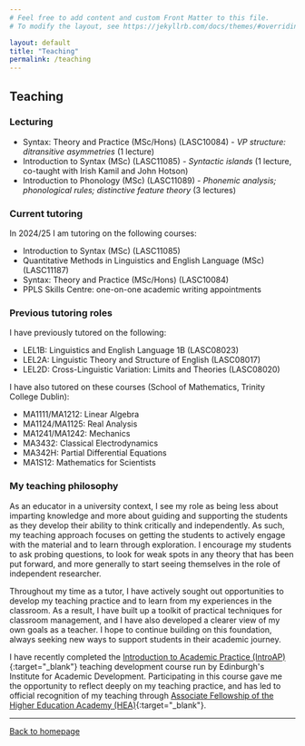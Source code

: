 ```yaml
---
# Feel free to add content and custom Front Matter to this file.
# To modify the layout, see https://jekyllrb.com/docs/themes/#overriding-theme-defaults

layout: default
title: "Teaching"
permalink: /teaching
---
```


## Teaching

### Lecturing

* Syntax: Theory and Practice (MSc/Hons) (LASC10084) - _VP structure: ditransitive asymmetries_ (1 lecture)
* Introduction to Syntax (MSc) (LASC11085) - _Syntactic islands_ (1 lecture, co-taught with Irish Kamil and John Hotson)
* Introduction to Phonology (MSc) (LASC11089) - _Phonemic analysis; phonological rules; distinctive feature theory_ (3 lectures)

### Current tutoring

In 2024/25 I am tutoring on the following courses:

* Introduction to Syntax (MSc) (LASC11085)
* Quantitative Methods in Linguistics and English Language (MSc) (LASC11187)
* Syntax: Theory and Practice (MSc/Hons) (LASC10084)
* PPLS Skills Centre: one-on-one academic writing appointments

### Previous tutoring roles

I have previously tutored on the following:
* LEL1B: Linguistics and English Language 1B (LASC08023)
* LEL2A: Linguistic Theory and Structure of English (LASC08017)
* LEL2D: Cross-Linguistic Variation: Limits and Theories (LASC08020)

I have also tutored on these courses (School of Mathematics, Trinity College Dublin):
* MA1111/MA1212: Linear Algebra
* MA1124/MA1125: Real Analysis
* MA1241/MA1242: Mechanics
* MA3432: Classical Electrodynamics
* MA342H: Partial Differential Equations
* MA1S12: Mathematics for Scientists

### My teaching philosophy

As an educator in a university context, I see my role as being less about imparting knowledge and more about guiding and supporting the students as they develop their ability to think critically and independently. As such, my teaching approach focuses on getting the students to actively engage with the material and to learn through exploration. I encourage my students to ask probing questions, to look for weak spots in any theory that has been put forward, and more generally to start seeing themselves in the role of independent researcher.

Throughout my time as a tutor, I have actively sought out opportunities to develop my teaching practice and to learn from my experiences in the classroom. As a result, I have built up a toolkit of practical techniques for classroom management, and I have also developed a clearer view of my own goals as a teacher. I hope to continue building on this foundation, always seeking new ways to support students in their academic journey.

I have recently completed the [Introduction to Academic Practice (IntroAP)](https://institute-academic-development.ed.ac.uk/learning-teaching/cpd/intro-ap){:target="_blank"} teaching development course run by Edinburgh's Institute for Academic Development. Participating in this course gave me the opportunity to reflect deeply on my teaching practice, and has led to official recognition of my teaching through [Associate Fellowship of the Higher Education Academy (HEA)](https://advance-he.ac.uk/fellowship/associate-fellowship){:target="_blank"}.

* * *

[Back to homepage](./)